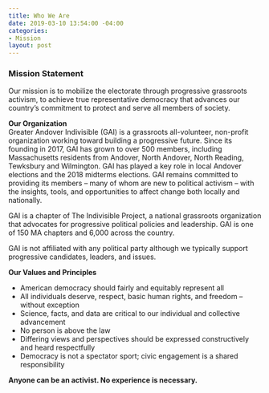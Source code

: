 ```yaml
---
title: Who We Are
date: 2019-03-10 13:54:00 -04:00
categories:
- Mission
layout: post
---
```


### Mission Statement <BR>
Our mission is to mobilize the electorate through progressive grassroots activism, to achieve true representative democracy that advances our country’s commitment to protect and serve all members of society.

**Our Organization** <BR>
Greater Andover Indivisible (GAI) is a grassroots all-volunteer, non-profit organization working toward building a progressive future. Since its founding in 2017, GAI has grown to over 500 members, including Massachusetts residents from Andover, North Andover, North Reading, Tewksbury and Wilmington. GAI has played a key role in local Andover elections and the 2018 midterms elections. GAI remains committed to providing its members – many of whom are new to political activism – with the insights, tools, and opportunities to affect change both locally and nationally.<BR>

GAI is a chapter of The Indivisible Project, a national grassroots organization that advocates for progressive political policies and leadership. GAI is one of 150 MA chapters and 6,000 across the country. <BR>

GAI is not affiliated with any political party although we typically support progressive candidates, leaders, and issues.

**Our Values and Principles**
* American democracy should fairly and equitably represent all
* All individuals deserve, respect, basic human rights, and freedom – without exception
* Science, facts, and data are critical to our individual and collective advancement
* No person is above the law
* Differing views and perspectives should be expressed constructively and heard respectfully
* Democracy is not a spectator sport; civic engagement is a shared responsibility

**Anyone can be an activist.  No experience is necessary.**

